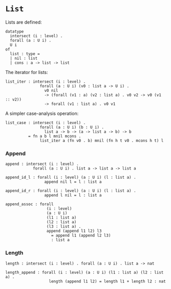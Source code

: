# `List`

Lists are defined:

    datatype
      intersect (i : level) .
      forall (a : U i) .
      U i
    of
      list : type =
      | nil : list
      | cons : a -> list -> list

The iterator for lists:

    list_iter : intersect (i : level) .
                   forall (a : U i) (v0 : list a -> U i) .
                     v0 nil
                     -> (forall (v1 : a) (v2 : list a) . v0 v2 -> v0 (v1 :: v2))
                     -> forall (v1 : list a) . v0 v1

A simpler case-analysis operation:

    list_case : intersect (i : level) .
                   forall (a : U i) (b : U i) .
                     list a -> b -> (a -> list a -> b) -> b
              = fn a b l mnil mcons .
                   list_iter a (fn v0 . b) mnil (fn h t v0 . mcons h t) l


### Append

    append : intersect (i : level) .
                forall (a : U i) . list a -> list a -> list a

    append_id_l : forall (i : level) (a : U i) (l : list a) .
                     append nil l = l : list a

    append_id_r : forall (i : level) (a : U i) (l : list a) .
                     append l nil = l : list a

    append_assoc : forall
                      (i : level)
                      (a : U i)
                      (l1 : list a)
                      (l2 : list a)
                      (l3 : list a) .
                      append (append l1 l2) l3
                        = append l1 (append l2 l3)
                        : list a


### Length

    length : intersect (i : level) . forall (a : U i) . list a -> nat

    length_append : forall (i : level) (a : U i) (l1 : list a) (l2 : list a) .
                       length (append l1 l2) = length l1 + length l2 : nat


